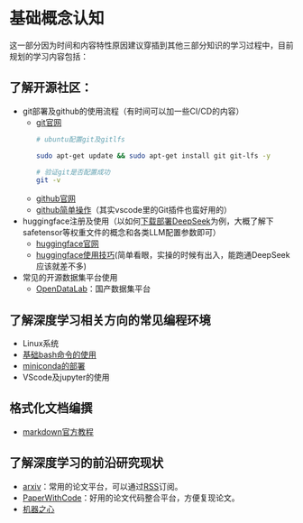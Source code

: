 # 基础概念认知
这一部分因为时间和内容特性原因建议穿插到其他三部分知识的学习过程中，目前规划的学习内容包括：
## 了解开源社区：
- git部署及github的使用流程（有时间可以加一些CI/CD的内容）
  - [git官网](https://git-scm.com/)
    ```bash
    # ubuntu配置git及gitlfs

    sudo apt-get update && sudo apt-get install git git-lfs -y

    # 验证git是否配置成功
    git -v
    ```
  - [github官网](https://github.com/)
  - [github简单操作](https://www.runoob.com/git/git-basic-operations.html)（其实vscode里的Git插件也蛮好用的）
- huggingface注册及使用（以如何[下载部署DeepSeek](0-basic_concepts/LocalDeepSeek/LocalDeepSeek.md)为例，大概了解下safetensor等权重文件的概念和各类LLM配置参数即可）
  - [huggingface官网](huggingface.co)
  - [huggingface使用技巧](https://blog.csdn.net/qq_61829672/article/details/143195653)(简单看眼，实操的时候有出入，能跑通DeepSeek应该就差不多)
- 常见的开源数据集平台使用
  - [OpenDataLab](https://opendatalab.com/)：国产数据集平台

## 了解深度学习相关方向的常见编程环境
- Linux系统
- [基础bash命令的使用](https://www.freecodecamp.org/chinese/news/bash-scripting-tutorial-linux-shell-script-and-command-line-for-beginners/)
- [miniconda的部署](https://www.anaconda.com/docs/getting-started/miniconda/install#quickstart-install-instructions)
- VScode及jupyter的使用

## 格式化文档编撰
- [markdown官方教程](https://markdown.com.cn/)

## 了解深度学习的前沿研究现状
- [arxiv](https://arxiv.org/)：常用的论文平台，可以通过[RSS](https://arxiv.org/rss/cs.LG.xml)订阅。
- [PaperWithCode](https://paperswithcode.com/sota)：好用的论文代码整合平台，方便复现论文。
- [机器之心](https://www.jiqizhixin.com/)